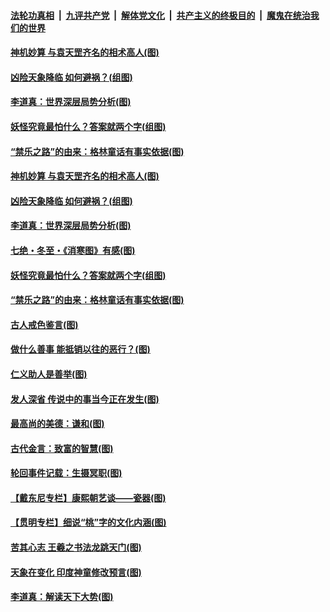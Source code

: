 

####  [法轮功真相](../../../../basic/blob/master/README.md?t=12231731) &nbsp;|&nbsp; [九评共产党](../../../../9ping.md/blob/master/README.md?t=12231731) &nbsp;|&nbsp; [解体党文化](../../../../jtdwh.md/blob/master/README.md?t=12231731)  &nbsp;|&nbsp; [共产主义的终极目的](../../../../gczydzjmd.md/blob/master/README.md?t=12231731) &nbsp;|&nbsp; [魔鬼在统治我们的世界](../../../../mgztzwmdsj.md/blob/master/README.md?t=12231731) 

#### [神机妙算 与袁天罡齐名的相术高人(图)](../pages/p7/956568.md?t=12231731) 

#### [凶险天象降临 如何避祸？(组图)](../pages/p7/956681.md?t=12231731) 


#### [李道真：世界深层局势分析(图)](../pages/p7/956454.md?t=12231731) 

#### [妖怪究竟最怕什么？答案就两个字(组图)](../pages/p7/956545.md?t=12231731) 

#### [“禁乐之路”的由来：格林童话有事实依据(图)](../pages/p7/956483.md?t=12231731) 

#### [神机妙算 与袁天罡齐名的相术高人(图)](../pages/p7/956568.md?t=12231731) 

#### [凶险天象降临 如何避祸？(组图)](../pages/p7/956681.md?t=12231731) 


#### [李道真：世界深层局势分析(图)](../pages/p7/956454.md?t=12231731) 

#### [七绝・冬至・《消寒图》有感(图)](../pages/p7/956567.md?t=12231731) 

#### [妖怪究竟最怕什么？答案就两个字(组图)](../pages/p7/956545.md?t=12231731) 

#### [“禁乐之路”的由来：格林童话有事实依据(图)](../pages/p7/956483.md?t=12231731) 

#### [古人戒色鉴言(图)](../pages/p7/956445.md?t=12231731) 

#### [做什么善事 能抵销以往的恶行？(图)](../pages/p7/955977.md?t=12231731) 

#### [仁义助人是善举(图)](../pages/p7/955743.md?t=12231731) 

#### [发人深省 传说中的事当今正在发生(图)](../pages/p7/956218.md?t=12231731) 

#### [最高尚的美德：谦和(图)](../pages/p7/956241.md?t=12231731) 

#### [古代金言：致富的智慧(图)](../pages/p7/956238.md?t=12231731) 

#### [轮回事件记载：生摄冥职(图)](../pages/p7/955972.md?t=12231731) 

#### [【戴东尼专栏】康熙朝艺谈——瓷器(图)](../pages/p7/950810.md?t=12231731) 


#### [【贯明专栏】细说“桃”字的文化内涵(图)](../pages/p7/955745.md?t=12231731) 

#### [苦其心志 王羲之书法龙跳天门(图)](../pages/p7/955838.md?t=12231731) 

#### [天象在变化 印度神童修改预言(图)](../pages/p7/954534.md?t=12231731) 

#### [李道真：解读天下大势(图)](../pages/p7/955732.md?t=12231731) 

